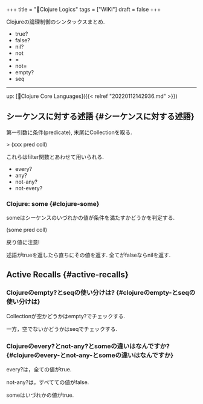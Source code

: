 +++
title = "📝Clojure Logics"
tags = ["WIKI"]
draft = false
+++

Clojureの論理制御のシンタックスまとめ.

-   true?
-   false?
-   nil?
-   not
-   =
-   not=
-   empty?
-   seq

---

up: [📂Clojure Core Languages]({{< relref "20220112142936.md" >}})


## シーケンスに対する述語 {#シーケンスに対する述語}

第一引数に条件(predicate), 末尾にCollectionを取る.

&gt; (xxx pred coll)

これらはfilter関数とあわせて用いられる.

-   every?
-   any?
-   not-any?
-   not-every?


### Clojure: some {#clojure-some}

someはシーケンスのいづれかの値が条件を満たすかどうかを判定する.

(some pred coll)

戻り値に注意!

述語がtrueを返したら直ちにその値を返す.
全てがfalseならnilを返す.


## Active Recalls {#active-recalls}


### Clojureのempty?とseqの使い分けは? {#clojureのempty-とseqの使い分けは}

Collectionが空かどうかはempty?でチェックする.

一方，空でないかどうかはseqでチェックする.


### Clojureのevery?とnot-any?とsomeの違いはなんですか? {#clojureのevery-とnot-any-とsomeの違いはなんですか}

every?は，全ての値がtrue.

not-any?は，すべてての値がfalse.

someはいづれかの値がtrue.
